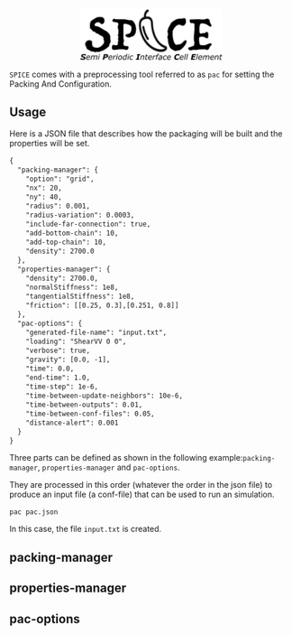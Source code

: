 <p align="center">
<img src="./SPICE-logo.png" width="50%"/>
</p>

`SPICE` comes with a preprocessing tool referred to as `pac` for setting the Packing And Configuration.

## Usage

Here is a JSON file that describes how the packaging will be built and the properties will be set.

```
{
  "packing-manager": {
    "option": "grid",
    "nx": 20,
    "ny": 40,
    "radius": 0.001,
    "radius-variation": 0.0003,
    "include-far-connection": true,
    "add-bottom-chain": 10,
    "add-top-chain": 10,
    "density": 2700.0
  },
  "properties-manager": {
    "density": 2700.0,
    "normalStiffness": 1e8,
    "tangentialStiffness": 1e8,
    "friction": [[0.25, 0.3],[0.251, 0.8]]
  },
  "pac-options": {
    "generated-file-name": "input.txt",
    "loading": "ShearVV 0 0",
    "verbose": true,
    "gravity": [0.0, -1],
    "time": 0.0,
    "end-time": 1.0,
    "time-step": 1e-6,
    "time-between-update-neighbors": 10e-6,
    "time-between-outputs": 0.01,
    "time-between-conf-files": 0.05,
    "distance-alert": 0.001
  }
}
```

Three parts can be defined as shown in the following example:`packing-manager`, `properties-manager` and `pac-options`.

They are processed in this order (whatever the order in the json file) to produce an input file (a conf-file) that can be used to run an simulation.

```
pac pac.json
```

In this case, the file `input.txt` is created.

## packing-manager




## properties-manager

## pac-options

